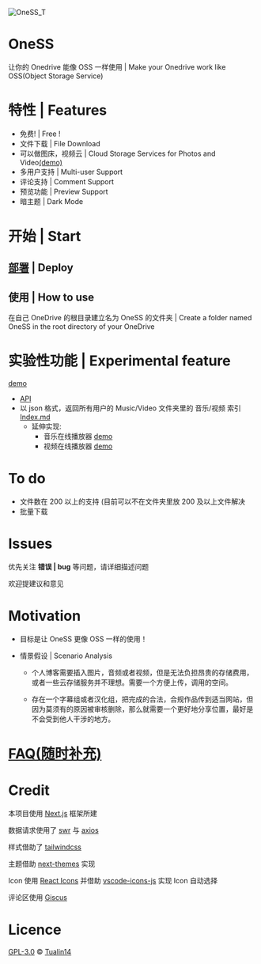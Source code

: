 ![OneSS_T](https://oness.dzaaaaaa.com/OneSS_T.svg)

# OneSS

让你的 Onedrive 能像 OSS 一样使用 | Make your Onedrive work like OSS(Object Storage Service)

# 特性 | Features

- 免费! | Free !
- 文件下载 | File Download
- 可以做图床，视频云 | Cloud Storage Services for Photos and Video[(demo)](https://www.dzaaaaaa.com/blog/LSW/OneSS)
- 多用户支持 | Multi-user Support
- 评论支持 | Comment Support
- 预览功能 | Preview Support
- 暗主题 | Dark Mode

# 开始 | Start

## [部署](/doc/deploy_zh.md) | Deploy

## 使用 | How to use

在自己 OneDrive 的根目录建立名为 OneSS 的文件夹 | Create a folder named OneSS in the root directory of your OneDrive

# 实验性功能 | Experimental feature

[demo](https://oness.dzaaaaaa.com/exp)

- [API](/doc/exp/API.md)
- 以 json 格式，返回所有用户的 Music/Video 文件夹里的 音乐/视频 索引
  [Index.md](/doc/exp/Index.md)
  - 延伸实现:
    - 音乐在线播放器 [demo](https://oness.dzaaaaaa.com/exp/demo/music)
    - 视频在线播放器 [demo](https://oness.dzaaaaaa.com/exp/demo/video)

# To do

- 文件数在 200 以上的支持 (目前可以不在文件夹里放 200 及以上文件解决
- 批量下载

# Issues

优先关注 **错误 | bug** 等问题，请详细描述问题

欢迎提建议和意见

# Motivation

- 目标是让 OneSS 更像 OSS 一样的使用！

- 情景假设 | Scenario Analysis

  - 个人博客需要插入图片，音频或者视频，但是无法负担昂贵的存储费用，或者一些云存储服务并不理想。需要一个方便上传，调用的空间。

  - 存在一个字幕组或者汉化组，把完成的合法，合规作品传到适当网站，但因为莫须有的原因被审核删除，那么就需要一个更好地分享位置，最好是不会受到他人干涉的地方。

# [FAQ(随时补充)](/doc/FAQ.md)

# Credit

本项目使用 [Next.js](https://github.com/vercel/next.js) 框架所建

数据请求使用了 [swr](https://github.com/vercel/swr) 与 [axios](https://github.com/axios/axios)

样式借助了 [tailwindcss](https://github.com/tailwindlabs/tailwindcss)

主题借助 [next-themes](https://github.com/pacocoursey/next-themes) 实现

Icon 使用 [React Icons](https://github.com/react-icons/react-icons) 并借助
[vscode-icons-js](https://github.com/dderevjanik/vscode-icons-js) 实现 Icon 自动选择

评论区使用 [Giscus](https://github.com/giscus/giscus)

# Licence

[GPL-3.0](LICENSE) © [Tualin14](https://github.com/Tualin14)
